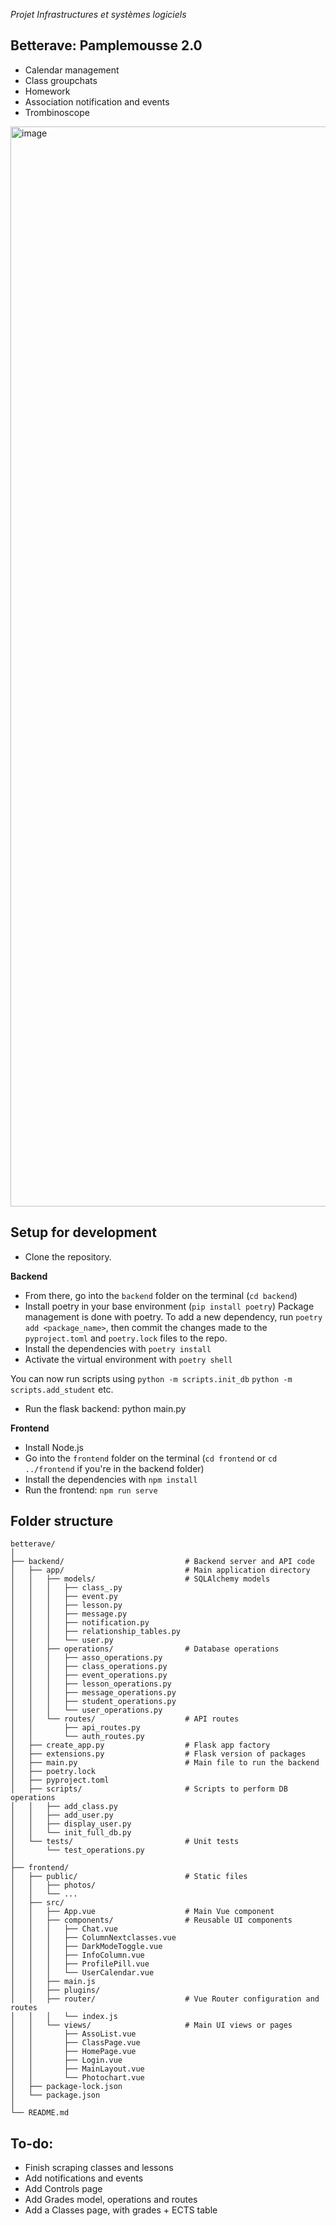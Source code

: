 *Projet Infrastructures et systèmes logiciels*

## **Better**ave: Pamplemousse 2.0
- Calendar management
- Class groupchats
- Homework
- Association notification and events
- Trombinoscope
  
<img width="1728" alt="image" src="https://github.com/thomktz/betterave/assets/60552083/ce64adce-a47b-4d20-8f25-34d51f73d60b">




## Setup for development

- Clone the repository.


**Backend**  
- From there, go into the `backend` folder on the terminal (`cd backend`)
- Install poetry in your base environment (`pip install poetry`)
Package management is done with poetry. To add a new dependency, run `poetry add <package_name>`, then commit the changes made to the `pyproject.toml` and `poetry.lock` files to the repo.
- Install the dependencies with `poetry install`
- Activate the virtual environment with `poetry shell`

You can now run scripts using
`python -m scripts.init_db` 
`python -m scripts.add_student`
etc.

- Run the flask backend: python main.py

**Frontend**
- Install Node.js
- Go into the `frontend` folder on the terminal (`cd frontend` or `cd ../frontend` if you're in the backend folder)
- Install the dependencies with `npm install`
- Run the frontend: `npm run serve` 

## Folder structure
```
betterave/
│
├── backend/                           # Backend server and API code     
│   ├── app/                           # Main application directory
│   │   ├── models/                    # SQLAlchemy models
│   │   │   ├── class_.py
│   │   │   ├── event.py  
│   │   │   ├── lesson.py 
│   │   │   ├── message.py 
│   │   │   ├── notification.py 
│   │   │   ├── relationship_tables.py 
│   │   │   └── user.py   
│   │   ├── operations/                # Database operations
│   │   │   ├── asso_operations.py 
│   │   │   ├── class_operations.py 
│   │   │   ├── event_operations.py 
│   │   │   ├── lesson_operations.py 
│   │   │   ├── message_operations.py 
│   │   │   ├── student_operations.py 
│   │   │   └── user_operations.py 
│   │   └── routes/                    # API routes
│   │       ├── api_routes.py 
│   │       └── auth_routes.py 
│   ├── create_app.py                  # Flask app factory
│   ├── extensions.py                  # Flask version of packages
│   ├── main.py                        # Main file to run the backend
│   ├── poetry.lock 
│   ├── pyproject.toml 
│   ├── scripts/                       # Scripts to perform DB operations
│   │   ├── add_class.py 
│   │   ├── add_user.py 
│   │   ├── display_user.py 
│   │   └── init_full_db.py 
│   └── tests/                         # Unit tests
│       └── test_operations.py 
│
├── frontend/                   
│   ├── public/                        # Static files
│   │   ├── photos/
│   │   └── ...
│   ├── src/
│   │   ├── App.vue                    # Main Vue component
│   │   ├── components/                # Reusable UI components
│   │   │   ├── Chat.vue
│   │   │   ├── ColumnNextclasses.vue
│   │   │   ├── DarkModeToggle.vue
│   │   │   ├── InfoColumn.vue
│   │   │   ├── ProfilePill.vue
│   │   │   └── UserCalendar.vue
│   │   ├── main.js 
│   │   ├── plugins/
│   │   ├── router/                    # Vue Router configuration and routes
│   │   │   └── index.js
│   │   └── views/                     # Main UI views or pages
│   │       ├── AssoList.vue
│   │       ├── ClassPage.vue
│   │       ├── HomePage.vue
│   │       ├── Login.vue
│   │       ├── MainLayout.vue
│   │       └── Photochart.vue
│   ├── package-lock.json 
│   └── package.json  
│
└── README.md  

```

## To-do:
- Finish scraping classes and lessons
- Add notifications and events
- Add Controls page
- Add Grades model, operations and routes
- Add a Classes page, with grades + ECTS table


